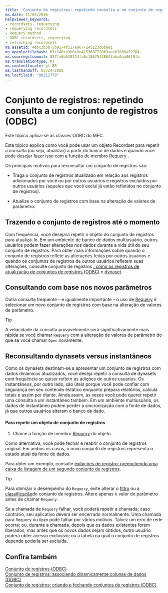 ```yaml
---
title: 'Conjunto de registros: repetindo consulta a um conjunto de registros (ODBC)'
ms.date: 11/04/2016
helpviewer_keywords:
- recordsets, requerying
- requerying recordsets
- Requery method
- ODBC recordsets, requerying
- refreshing recordsets
ms.assetid: 4ebc3b5b-5b91-4f51-a967-245223c6b8e1
ms.openlocfilehash: b7cf40ca3b0c8e415368772063aee61008a52764
ms.sourcegitcommit: 857fa6b530224fa6c18675138043aba9aa0619fb
ms.translationtype: MT
ms.contentlocale: pt-BR
ms.lasthandoff: 03/24/2020
ms.locfileid: "80212778"
---
```

# <a name="recordset-requerying-a-recordset-odbc"></a>Conjunto de registros: repetindo consulta a um conjunto de registros (ODBC)

Este tópico aplica-se às classes ODBC do MFC.

Este tópico explica como você pode usar um objeto Recordset para repetir a consulta (ou seja, atualizar) a partir do banco de dados e quando você pode desejar fazer isso com a função de membro [Requery](../../mfc/reference/crecordset-class.md#requery) .

Os principais motivos para reconsultar um conjunto de registros são:

- Traga o conjunto de registros atualizado em relação aos registros adicionados por você ou por outros usuários e registros excluídos por outros usuários (aqueles que você exclui já estão refletidos no conjunto de registros).

- Atualize o conjunto de registros com base na alteração de valores de parâmetro.

##  <a name="bringing-the-recordset-up-to-date"></a><a name="_core_bringing_the_recordset_up_to_date"></a>Trazendo o conjunto de registros até o momento

Com frequência, você desejará repetir o objeto do conjunto de registros para atualizá-lo. Em um ambiente de banco de dados multiusuário, outros usuários podem fazer alterações nos dados durante a vida útil do seu conjunto de registros. Para obter mais informações sobre quando o conjunto de registros reflete as alterações feitas por outros usuários e quando os conjuntos de registros de outros usuários refletem suas alterações, consulte conjunto de registros [: como os registros de atualização de conjuntos de registros (ODBC)](../../data/odbc/recordset-how-recordsets-update-records-odbc.md) e [dynaset](../../data/odbc/dynaset.md).

##  <a name="requerying-based-on-new-parameters"></a><a name="_core_requerying_based_on_new_parameters"></a>Consultando com base nos novos parâmetros

Outra consulta frequente – e igualmente importante – o uso de [Requery](../../mfc/reference/crecordset-class.md#requery) é selecionar um novo conjunto de registros com base na alteração de valores de parâmetro.

> [!TIP]
>  A velocidade da consulta provavelmente será significativamente mais rápida se você chamar `Requery` com a alteração de valores de parâmetro do que se você chamar `Open` novamente.

##  <a name="requerying-dynasets-vs-snapshots"></a><a name="_core_requerying_dynasets_vs.._snapshots"></a>Reconsultando dynasets versus instantâneos

Como os dynasets destinam-se a apresentar um conjunto de registros com dados dinâmicos atualizados, você deseja repetir a consulta de dynasets com frequência se quiser refletir as adições de outros usuários. Os instantâneos, por outro lado, são úteis porque você pode confiar com segurança em seu conteúdo estático enquanto prepara relatórios, calcula totais e assim por diante. Ainda assim, às vezes você pode querer repetir uma consulta a um instantâneo também. Em um ambiente multiusuário, os dados de instantâneo podem perder a sincronização com a fonte de dados, já que outros usuários alteram o banco de dado.

#### <a name="to-requery-a-recordset-object"></a>Para repetir um objeto de conjunto de registros

1. Chame a função de membro [Requery](../../mfc/reference/crecordset-class.md#requery) do objeto.

Como alternativa, você pode fechar e reabrir o conjunto de registros original. Em ambos os casos, o novo conjunto de registros representa o estado atual da fonte de dados.

Para obter um exemplo, consulte [exibições de registro: preenchendo uma caixa de listagem de um segundo conjunto de registros](../../data/filling-a-list-box-from-a-second-recordset-mfc-data-access.md).

> [!TIP]
>  Para otimizar o desempenho do `Requery`, evite alterar o [filtro](../../data/odbc/recordset-filtering-records-odbc.md) ou a [classificação](../../data/odbc/recordset-sorting-records-odbc.md)do conjunto de registros. Altere apenas o valor do parâmetro antes de chamar `Requery`.

Se a chamada de `Requery` falhar, você poderá repetir a chamada; caso contrário, seu aplicativo deverá ser encerrado normalmente. Uma chamada para `Requery` ou `Open` pode falhar por vários motivos. Talvez um erro de rede ocorra; ou, durante a chamada, depois que os dados existentes forem liberados, mas antes que os novos dados sejam obtidos, outro usuário poderá obter acesso exclusivo; ou a tabela na qual o conjunto de registros depende poderia ser excluída.

## <a name="see-also"></a>Confira também

[Conjunto de registros (ODBC)](../../data/odbc/recordset-odbc.md)<br/>
[Conjunto de registros: associando dinamicamente colunas de dados (ODBC)](../../data/odbc/recordset-dynamically-binding-data-columns-odbc.md)<br/>
[Conjunto de registros: criando e fechando conjuntos de registros (ODBC)](../../data/odbc/recordset-creating-and-closing-recordsets-odbc.md)
